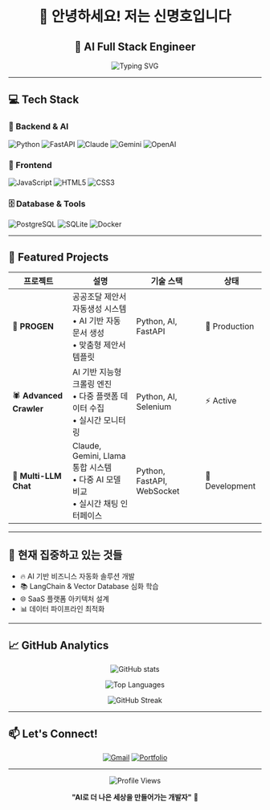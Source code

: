 <div align="center">
  
# 👋 안녕하세요! 저는 신명호입니다
## 🚀 AI Full Stack Engineer

<img src="https://readme-typing-svg.herokuapp.com?font=Fira+Code&pause=1000&color=36BCF7&width=600&lines=AI+Full+Stack+Engineer;Advanced+Crawling+Specialist;Multi-LLM+Integration+Expert;Public+Procurement+System+Developer" alt="Typing SVG" />

</div>

---

## 💻 Tech Stack

### 🔧 Backend & AI
![Python](https://img.shields.io/badge/Python-3776AB?style=for-the-badge&logo=python&logoColor=white)
![FastAPI](https://img.shields.io/badge/FastAPI-009688?style=for-the-badge&logo=fastapi&logoColor=white)
![Claude](https://img.shields.io/badge/Claude-FF6B35?style=for-the-badge&logo=anthropic&logoColor=white)
![Gemini](https://img.shields.io/badge/Gemini-8E75B2?style=for-the-badge&logo=google&logoColor=white)
![OpenAI](https://img.shields.io/badge/OpenAI-412991?style=for-the-badge&logo=openai&logoColor=white)

### 🎨 Frontend
![JavaScript](https://img.shields.io/badge/JavaScript-F7DF1E?style=for-the-badge&logo=javascript&logoColor=black)
![HTML5](https://img.shields.io/badge/HTML5-E34F26?style=for-the-badge&logo=html5&logoColor=white)
![CSS3](https://img.shields.io/badge/CSS3-1572B6?style=for-the-badge&logo=css3&logoColor=white)

### 🗄️ Database & Tools
![PostgreSQL](https://img.shields.io/badge/PostgreSQL-336791?style=for-the-badge&logo=postgresql&logoColor=white)
![SQLite](https://img.shields.io/badge/SQLite-07405E?style=for-the-badge&logo=sqlite&logoColor=white)
![Docker](https://img.shields.io/badge/Docker-2496ED?style=for-the-badge&logo=docker&logoColor=white)

---

## 🌟 Featured Projects

<div align="center">

| 프로젝트 | 설명 | 기술 스택 | 상태 |
|---------|------|----------|------|
| 🤖 **PROGEN** | 공공조달 제안서 자동생성 시스템<br/>• AI 기반 자동 문서 생성<br/>• 맞춤형 제안서 템플릿 | Python, AI, FastAPI | 🚀 Production |
| 🕷️ **Advanced Crawler** | AI 기반 지능형 크롤링 엔진<br/>• 다중 플랫폼 데이터 수집<br/>• 실시간 모니터링 | Python, AI, Selenium | ⚡ Active |
| 💬 **Multi-LLM Chat** | Claude, Gemini, Llama 통합 시스템<br/>• 다중 AI 모델 비교<br/>• 실시간 채팅 인터페이스 | Python, FastAPI, WebSocket | 🔧 Development |

</div>

---

## 🎯 현재 집중하고 있는 것들

- 🔥 AI 기반 비즈니스 자동화 솔루션 개발
- 📚 LangChain & Vector Database 심화 학습
- 🌐 SaaS 플랫폼 아키텍처 설계
- 📊 데이터 파이프라인 최적화

---

## 📈 GitHub Analytics

<div align="center">
  
![GitHub stats](https://github-readme-stats.vercel.app/api?username=EnzoMH&show_icons=true&theme=radical&include_all_commits=true&count_private=true)

![Top Languages](https://github-readme-stats.vercel.app/api/top-langs/?username=EnzoMH&layout=compact&theme=radical)

![GitHub Streak](https://github-readme-streak-stats.herokuapp.com?user=EnzoMH&theme=radical)

</div>

---

## 📫 Let's Connect!

<div align="center">

[![Gmail](https://img.shields.io/badge/Gmail-EA4335?style=for-the-badge&logo=gmail&logoColor=white)](mailto:your-isfs003@gmail.com)
[![Portfolio](https://img.shields.io/badge/Portfolio-000000?style=for-the-badge&logo=notion&logoColor=white)](https://www.notion.so/Shin-Myeong-Ho-32b17c808b3642a583ea457a0c68df5a)


</div>

---

<div align="center">
  
![Profile Views](https://komarev.com/ghpvc/?username=EnzoMH&color=brightgreen&style=for-the-badge)

**"AI로 더 나은 세상을 만들어가는 개발자"** 🚀

</div>
